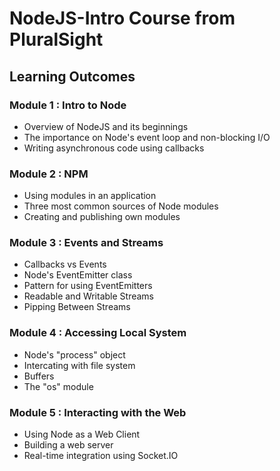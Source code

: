 # NodeJS-Intro Course from PluralSight

## Learning Outcomes

### Module 1 : Intro to Node
- Overview of NodeJS and its beginnings
- The importance on Node's event loop and non-blocking I/O
- Writing asynchronous code using callbacks

### Module 2 : NPM
- Using modules in an application
- Three most common sources of Node modules
- Creating and publishing own modules

### Module 3 : Events and Streams
- Callbacks vs Events
- Node's EventEmitter class
- Pattern for using EventEmitters
- Readable and Writable Streams
- Pipping Between Streams

### Module 4 : Accessing Local System
- Node's "process" object
- Intercating with file system
- Buffers
- The "os" module

### Module 5 : Interacting with the Web
- Using Node as a Web Client
- Building a web server
- Real-time integration using Socket.IO


<!-- This Course is Presented by Paul O'Fallon -->